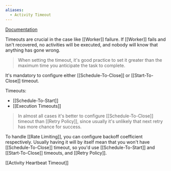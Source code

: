```yaml
---
aliases:
  - Activity Timeout
---
```

[Documentation](https://docs.temporal.io/encyclopedia/detecting-activity-failures)

Timeouts are crucial in the case like [[Worker]] failure. If [[Worker]] fails and isn't recovered, no activities will be executed, and nobody will know that anything has gone wrong.

> When setting the timeout, it's good practice to set it greater than the maximum time you anticipate the task to complete.

It's mandatory to configure either [[Schedule-To-Close]] or [[Start-To-Close]] timeout.

Timeouts:
- [[Schedule-To-Start]]
- [[Execution Timeouts]]

> In almost all cases it's better to configure [[Schedule-To-Close]] timeout than [[Retry Policy]], since usually it's unlikely that next retry has more chance for success.

To handle [[Rate Limiting]], you can configure backoff coefficient respectively. Usually having it will by itself mean that you won't have [[Schedule-To-Close]] timeout, so you'd use [[Schedule-To-Start]] and [[Start-To-Close]] timeouts, and [[Retry Policy]].

[[Activity Heartbeat Timeout]]
